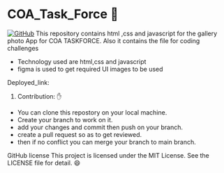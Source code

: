 # COA_Task_Force :muscle:
[![GitHub](https://badgen.net/badge/icon/github?icon=github&label)](https://github.com)
This repository contains html ,css and javascript for the gallery photo App for COA TASKFORCE.
Also it contains the file for coding challenges 
* Technology used are html,css and javascript
* figma is used to get required UI images to be used
  

Deployed_link:

1. Contribution: :hand:
* You can clone this repostory on your local machine.
* Create your branch to work on it.
* add your changes and commit then push on your branch.
* create a pull request so as to get reviewed.
* then if no conflict you can merge your branch to main branch. 

GitHub license This project is licensed under the MIT License. See the LICENSE file for detail. :smile: